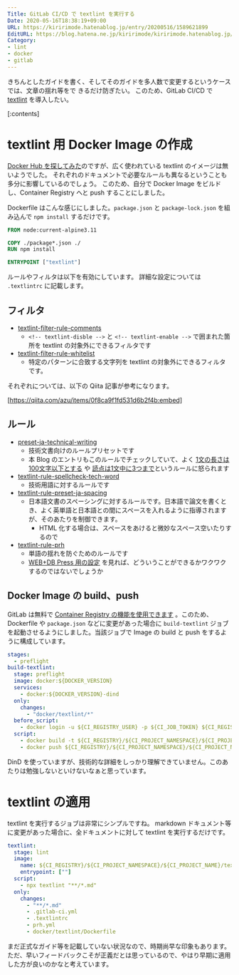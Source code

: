 ```yaml
---
Title: GitLab CI/CD で textlint を実行する
Date: 2020-05-16T18:38:19+09:00
URL: https://kiririmode.hatenablog.jp/entry/20200516/1589621899
EditURL: https://blog.hatena.ne.jp/kiririmode/kiririmode.hatenablog.jp/atom/entry/26006613568691691
Category:
- lint
- docker
- gitlab
---
```


きちんとしたガイドを書く、そしてそのガイドを多人数で変更するというケースでは、文章の揺れ等をで
きるだけ防ぎたい。
このため、GitLab CI/CD で [textlint](https://github.com/textlint/textlint) を導入したい。

[:contents]

# textlint 用 Docker Image の作成

[Docker Hub を探してみた](https://hub.docker.com/search?q=textlint&type=image)のですが、広く使われている textlint のイメージは無いようでした。
それぞれのドキュメントで必要なルールも異なるということも多分に影響しているのでしょう。
このため、自分で Docker Image をビルドし、Container Registry へと push することにしました。

Dockerfile はこんな感じにしました。`package.json` と `package-lock.json` を組み込んで `npm install` するだけです。

```dockerfile
FROM node:current-alpine3.11

COPY ./package*.json ./
RUN npm install

ENTRYPOINT ["textlint"]
```

ルールやフィルタは以下を有効にしています。
詳細な設定については `.textlintrc` に記載します。

## フィルタ

- [textlint-filter-rule-comments](https://github.com/textlint/textlint-filter-rule-comments)
  - `<!-- textlint-disble -->`  と `<!-- textlint-enable -->` で囲まれた箇所を textlint の対象外にできるフィルタです
- [textlint-filter-rule-whitelist](https://github.com/textlint/textlint-filter-rule-whitelist)
  - 特定のパターンに合致する文字列を textlint の対象外にできるフィルタです。

それぞれについては、以下の Qiita 記事が参考になります。

[https://qiita.com/azu/items/0f8ca9f1fd531d6b2f4b:embed]

## ルール

- [preset-ja-technical-writing](https://github.com/textlint-ja/textlint-rule-preset-ja-technical-writing)
  - 技術文書向けのルールプリセットです
  - 本 Blog のエントリもこのルールでチェックしていて、よく [1文の長さは100文字以下とする](https://github.com/textlint-ja/textlint-rule-preset-ja-technical-writing#1%E6%96%87%E3%81%AE%E9%95%B7%E3%81%95%E3%81%AF100%E6%96%87%E5%AD%97%E4%BB%A5%E4%B8%8B%E3%81%A8%E3%81%99%E3%82%8B) や [読点は1文中に3つまで](https://github.com/textlint-ja/textlint-rule-preset-ja-technical-writing#%E8%AA%AD%E7%82%B9%E3%81%AF1%E6%96%87%E4%B8%AD%E3%81%AB3%E3%81%A4%E3%81%BE%E3%81%A7)というルールに怒られます
- [textlint-rule-spellcheck-tech-word](https://github.com/azu/textlint-rule-spellcheck-tech-word)
  - 技術用語に対するルールです
- [textlint-rule-preset-ja-spacing](https://github.com/textlint-ja/textlint-rule-preset-ja-spacing)
  - 日本語文書のスペーシングに対するルールです。日本語で論文を書くとき、よく英単語と日本語との間にスペースを入れるように指導されますが、そのあたりを制御できます。
    - HTML 化する場合は、スペースをあけると微妙なスペース空いたりするので
- [textlint-rule-prh](https://github.com/textlint-rule/textlint-rule-prh)
  - 単語の揺れを防ぐためのルールです
  - [WEB+DB Press 用の設定](https://github.com/prh/rules/blob/master/media/WEB%2BDB_PRESS.yml) を見れば、どういうことができるかワクワクするのではないでしょうか

## Docker Image の build、push

GitLab は無料で [Container Registry の機能を使用できます](https://docs.gitlab.com/ee/user/packages/container_registry/) 。このため、Dockerfile や `package.json` などに変更があった場合に `build-textlint` ジョブを起動させるようにしました。当該ジョブで Image の build と push をするように構成しています。

```yaml
stages:
  - preflight
build-textlint:
  stage: preflight
  image: docker:${DOCKER_VERSION}
  services:
    - docker:${DOCKER_VERSION}-dind
  only:
    changes:
      - "docker/textlint/*"
  before_script:
    - docker login -u ${CI_REGISTRY_USER} -p ${CI_JOB_TOKEN} ${CI_REGISTRY}
  script:
    - docker build -t ${CI_REGISTRY}/${CI_PROJECT_NAMESPACE}/${CI_PROJECT_NAME}/textlint:latest docker/textlint
    - docker push ${CI_REGISTRY}/${CI_PROJECT_NAMESPACE}/${CI_PROJECT_NAME}/textlint:latest
```

DinD を使っていますが、技術的な詳細をしっかり理解できていません。このあたりは勉強しないといけないなぁと思っています。

# textlint の適用

textlint を実行するジョブは非常にシンプルですね。
markdown ドキュメント等に変更があった場合に、全ドキュメントに対して textlint を実行するだけです。

```yaml
textlint:
  stage: lint
  image:
    name: ${CI_REGISTRY}/${CI_PROJECT_NAMESPACE}/${CI_PROJECT_NAME}/textlint
    entrypoint: [""]
  script:
    - npx textlint "**/*.md"
  only:
    changes:
      - "**/*.md"
      - .gitlab-ci.yml
      - .textlintrc
      - prh.yml
      - docker/textlint/Dockerfile
```

まだ正式なガイド等を記載していない状況なので、時期尚早な印象もあります。
ただ、早いフィードバックこそが正義だとは思っているので、やはり早期に適用した方が良いのかなと考えています。
